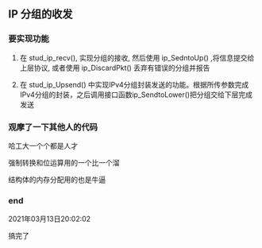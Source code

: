 ## IP 分组的收发

### 要实现功能

1. 在 stud_ip_recv(), 实现分组的接收, 然后使用 ip_SedntoUp() ,将信息提交给上层协议, 或者使用 ip_DiscardPkt() 丢弃有错误的分组并报告

2. 在 stud_ip_Upsend() 中实现IPv4分组封装发送的功能。根据所传参数完成IPv4分组的封装，之后调用接口函数ip_SendtoLower()把分组交给下层完成发送

### 观摩了一下其他人的代码

哈工大一个个都是人才

强制转换和位运算用的一个比一个溜

结构体的内存分配用的也是牛逼

### end

2021年03月13日20:02:02

搞完了

